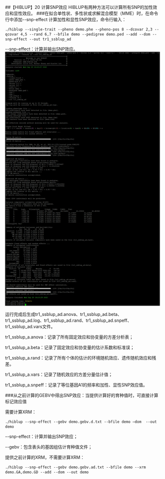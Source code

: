 ##【HIBLUP】20 计算SNP效应
HIBLUP有两种方法可以计算所有SNP的加性效应和显性效应。
###在拟合单性状、多性状或求解混合模型（MME）时，在命令行中添加--snp-effect
计算加性和显性SNP效应，命令行输入：

```​
./hiblup --single-trait --pheno demo.phe --pheno-pos 8 --dcovar 2,3 --qcovar 4,5 --rand 6,7 --bfile demo --pedigree demo.ped --add --dom --snp-effect --out tr1_ssblup_ad
```

--snp-effect：计算并输出SNP效应。
​
![](picture/1.png)

运行完成后生成tr1\_ssblup\_ad.anova、tr1\_ssblup\_ad.beta、tr1\_ssblup\_ad.log、tr1\_ssblup\_ad.rand、tr1\_ssblup\_ad.snpeff、tr1\_ssblup\_ad.vars文件。

tr1\_ssblup\_a.anova：记录了所有固定效应和协变量的方差分析表；

tr1\_ssblup\_a.beta：记录了固定效应和协变量的估计系数和标准误；

tr1\_ssblup\_a.rand：记录了所有个体的估计的环境随机效应、遗传随机效应和残差。

tr1\_ssblup\_a.vars：记录了随机效应的方差分量估计值；

tr1\_ssblup\_a.snpeff：记录了等位基因A1的频率和加性、显性SNP效应值。

###从之前计算的GEBV中得出SNP效应：当提供计算好的育种值时，可直接计算标记效应值

需要计算XRM：

```​
./hiblup --snp-effect --gebv demo.gebv.d.txt --bfile demo –dom  --out demo
```

--snp-effect：计算并输出SNP效应；

--gebv：包含表头的基因组估计育种值文件；

提供之前计算的XRM，不需要计算XRM：

```​
./hiblup --snp-effect --gebv demo.gebv.ad.txt --bfile demo --xrm demo.GA,demo.GD --add --dom --out demo
```
​
